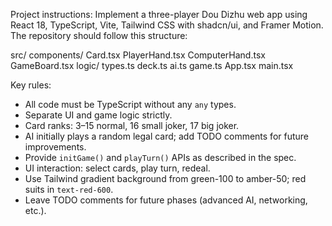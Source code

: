 Project instructions:
Implement a three-player Dou Dizhu web app using React 18, TypeScript, Vite, Tailwind CSS with shadcn/ui, and Framer Motion. The repository should follow this structure:

src/
  components/
    Card.tsx
    PlayerHand.tsx
    ComputerHand.tsx
    GameBoard.tsx
  logic/
    types.ts
    deck.ts
    ai.ts
    game.ts
  App.tsx
  main.tsx

Key rules:
- All code must be TypeScript without any `any` types.
- Separate UI and game logic strictly.
- Card ranks: 3–15 normal, 16 small joker, 17 big joker.
- AI initially plays a random legal card; add TODO comments for future improvements.
- Provide `initGame()` and `playTurn()` APIs as described in the spec.
- UI interaction: select cards, play turn, redeal.
- Use Tailwind gradient background from green-100 to amber-50; red suits in `text-red-600`.
- Leave TODO comments for future phases (advanced AI, networking, etc.).
